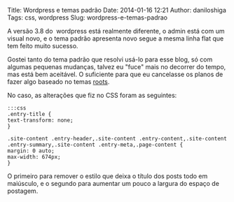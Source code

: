 Title: Wordpress e temas padrão
Date: 2014-01-16 12:21
Author: daniloshiga
Tags: css, wordpress
Slug: wordpress-e-temas-padrao

A versão 3.8 do  wordpress está realmente diferente, o admin está com um
visual novo, e o tema padrão apresenta novo segue a mesma linha flat que
tem feito muito sucesso.

Gostei tanto do tema padrão que resolvi usá-lo para esse blog, só com
algumas pequenas mudanças, talvez eu "fuce" mais no decorrer do tempo,
mas está bem aceitável. O suficiente para que eu cancelasse os planos de
fazer algo baseado no temas [roots][].

No caso, as alterações que fiz no CSS foram as seguintes:

    :::css
    .entry-title {
    text-transform: none;
    }

    .site-content .entry-header,.site-content .entry-content,.site-content .entry-summary,.site-content .entry-meta,.page-content {
    margin: 0 auto;
    max-width: 674px;
    }

O primeiro para remover o estilo que deixa o título dos posts todo em
maiúsculo, e o segundo para aumentar um pouco a largura do espaço de
postagem.

  [roots]: http://roots.io/ "Roots"
